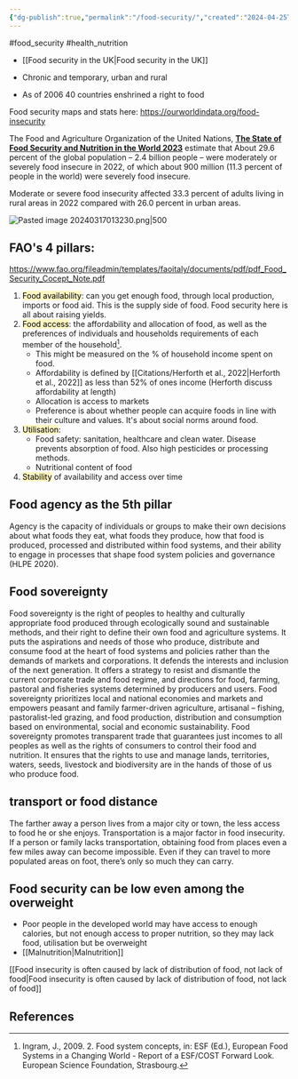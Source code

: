 ```yaml
---
{"dg-publish":true,"permalink":"/food-security/","created":"2024-04-25T12:40:15.000+01:00","updated":"2025-09-28T23:53:03.543+01:00"}
---
```


#food_security #health_nutrition 

- [[Food security in the UK\|Food security in the UK]]

- Chronic and temporary, urban and rural
- As of 2006 40 countries enshrined a right to food

Food security maps and stats here: https://ourworldindata.org/food-insecurity

The Food and Agriculture Organization of the United Nations, [**The State of Food Security and Nutrition in the World 2023**](https://www.fao.org/documents/card/en?details=cc3017en) estimate that About 29.6 percent of the global population – 2.4 billion people – were moderately or severely food insecure in 2022, of which about 900 million (11.3 percent of people in the world) were severely food insecure.

Moderate or severe food insecurity affected 33.3 percent of adults living in rural areas in 2022 compared with 26.0 percent in urban areas. 

![Pasted image 20240317013230.png|500](/img/user/Pasted%20image%2020240317013230.png)
## FAO's 4 pillars:
https://www.fao.org/fileadmin/templates/faoitaly/documents/pdf/pdf_Food_Security_Cocept_Note.pdf

1. <mark style="background: #FFF3A3A6;">Food availability</mark>: can you get enough food, through local production, imports or food aid. This is the supply side of food. Food security here is all about raising yields.
2. <mark style="background: #FFF3A3A6;">Food access</mark>: the affordability and allocation of food, as well as the preferences of individuals and households requirements of each member of the household[^2].
	- This might be measured on the % of household income spent on food. 
	- Affordability is defined by [[Citations/Herforth et al., 2022\|Herforth et al., 2022]] as less than 52% of ones income (Herforth discuss affordability at length)
	- Allocation is access to markets 
	- Preference is about whether people can acquire foods in line with their culture and values. It's about social norms around food.
1. <mark style="background: #FFF3A3A6;">Utilisation</mark>: 
	- Food safety: sanitation, healthcare and clean water. Disease prevents absorption of food. Also high pesticides or processing methods.
	- Nutritional content of food
1. <mark style="background: #FFF3A3A6;">Stability</mark> of availability and access over time

## Food agency as the 5th pillar
Agency is the capacity of individuals or groups to make their own decisions about what foods they eat, what foods they produce, how that food is produced, processed and distributed within food systems, and their ability to engage in processes that shape food system policies and governance (HLPE 2020).

## Food sovereignty 
Food sovereignty is the right of peoples to healthy and culturally appropriate food produced through ecologically sound and sustainable methods, and their right to define their own food and agriculture systems. It puts the aspirations and needs of those who produce, distribute and consume food at the heart of food systems and policies rather than the demands of markets and corporations. It defends the interests and inclusion of the next generation. It offers a strategy to resist and dismantle the current corporate trade and food regime, and directions for food, farming, pastoral and fisheries systems determined by 
producers and users. Food sovereignty prioritizes local and national economies and markets and empowers peasant and family farmer-driven agriculture, artisanal – fishing, pastoralist-led grazing, and food production, distribution and consumption based on environmental, social and economic sustainability. Food sovereignty promotes transparent trade that guarantees just incomes to all peoples as well as the rights of consumers to control their food and nutrition. It ensures that the rights to use and manage lands, territories, waters, seeds, livestock and biodiversity are in the hands of those of us who produce food. 

## transport or food distance
The farther away a person lives from a major city or town, the less access to food he or she enjoys. Transportation is a major factor in food insecurity. If a person or family lacks transportation, obtaining food from places even a few miles away can become impossible. Even if they can travel to more populated areas on foot, there’s only so much they can carry.
## Food security can be low even among the overweight
- Poor people in the developed world may have access to enough calories, but not enough access to proper nutrition, so they may lack food, utilisation but be overweight
- [[Malnutrition\|Malnutrition]]

[[Food insecurity is often caused by lack of distribution of food, not lack of food\|Food insecurity is often caused by lack of distribution of food, not lack of food]]

## References
[^2]: Ingram, J., 2009. 2. Food system concepts, in: ESF (Ed.), European Food Systems in a Changing World - Report of a ESF/COST Forward Look. European Science Foundation, Strasbourg.